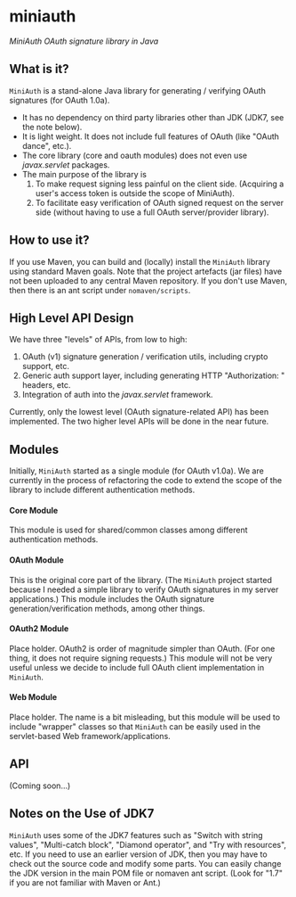 miniauth
========

_MiniAuth OAuth signature library in Java_


What is it?
---

`MiniAuth` is a stand-alone Java library for generating / verifying OAuth signatures (for OAuth 1.0a).
   * It has no dependency on third party libraries other than JDK (JDK7, see the note below).
   * It is light weight. It does not include full features of OAuth (like "OAuth dance", etc.). 
   * The core library (core and oauth modules) does not even use _javax.servlet_ packages.
   * The main purpose of the library is
       1. To make request signing less painful on the client side. (Acquiring a user's access token is outside the scope of MiniAuth).
       1. To facilitate easy verification of OAuth signed request on the server side (without having to use a full OAuth server/provider library).


How to use it?
---

If you use Maven, you can build and (locally) install the `MiniAuth` library using standard Maven goals. 
Note that the project artefacts (jar files) have not been uploaded to any central Maven repository.
If you don't use Maven, then there is an ant script under `nomaven/scripts`.


High Level API Design
---

We have three "levels" of APIs, from low to high:
   1. OAuth (v1) signature generation / verification utils, including crypto support, etc.
   1. Generic auth support layer, including generating HTTP "Authorization: " headers, etc.
   1. Integration of auth into the _javax.servlet_ framework.

Currently, only the lowest level (OAuth signature-related API) has been implemented.
The two higher level APIs will be done in the near future.



Modules
---

Initially, `MiniAuth` started as a single module (for OAuth v1.0a). 
We are currently in the process of refactoring the code to extend the scope of the library to include different authentication methods.


#### Core Module ####

This module is used for shared/common classes among different authentication methods.
 

#### OAuth Module ####

This is the original core part of the library.
(The `MiniAuth` project started because I needed a simple library to verify OAuth signatures in my server applications.)
This module includes the OAuth signature generation/verification methods, among other things.


#### OAuth2 Module ####

Place holder. OAuth2 is order of magnitude simpler than OAuth. 
(For one thing, it does not require signing requests.)
This module will not be very useful unless we decide to include full OAuth client implementation in `MiniAuth`.


#### Web Module ####

Place holder. The name is a bit misleading, but this module will be used to include "wrapper" classes
so that `MiniAuth` can be easily used in the servlet-based Web framework/applications.



API
---

(Coming soon...)



Notes on the Use of JDK7
---

`MiniAuth` uses some of the JDK7 features such as "Switch with string values", "Multi-catch block", "Diamond operator", and "Try with resources", etc.
If you need to use an earlier version of JDK, then you may have to check out the source code and modify some parts.
You can easily change the JDK version in the main POM file or nomaven ant script. (Look for "1.7" if you are not familiar with Maven or Ant.)


